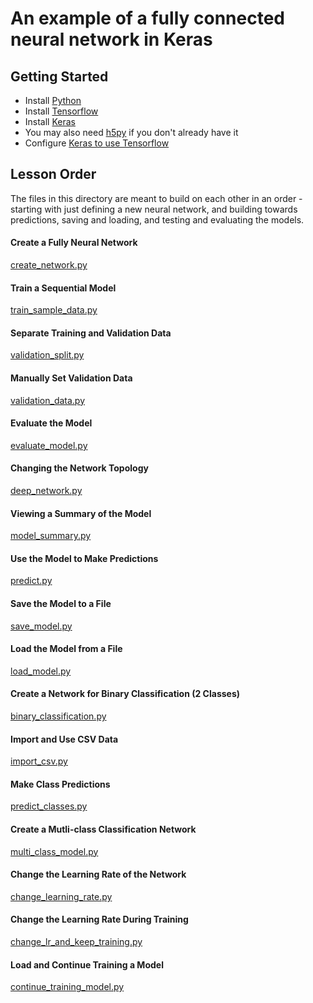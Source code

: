 # An example of a fully connected neural network in Keras

## Getting Started

* Install [Python](https://www.python.org/downloads/)
* Install [Tensorflow](https://www.tensorflow.org/install/)
* Install [Keras](https://keras.io/#installation)
* You may also need [h5py](http://docs.h5py.org/en/latest/build.html) if you don't already have it
* Configure [Keras to use Tensorflow](https://keras.io/backend/)

## Lesson Order

The files in this directory are meant to build on each other in an order - starting with just defining a new neural network, and building towards predictions, saving and loading, and testing and evaluating the models.

#### Create a Fully Neural Network
[create_network.py](https://github.com/nanohop/keras_neural_network/blob/master/create_network.py)

#### Train a Sequential Model
[train_sample_data.py](https://github.com/nanohop/keras_neural_network/blob/master/train_sample_data.py)

#### Separate Training and Validation Data
[validation_split.py](https://github.com/nanohop/keras_neural_network/blob/master/validation_split.py)

#### Manually Set Validation Data
[validation_data.py](https://github.com/nanohop/keras_neural_network/blob/master/validation_data.py)

#### Evaluate the Model
[evaluate_model.py](https://github.com/nanohop/keras_neural_network/blob/master/evaluate_model.py)

#### Changing the Network Topology
[deep_network.py](https://github.com/nanohop/keras_neural_network/blob/master/deep_network.py)

#### Viewing a Summary of the Model
[model_summary.py](https://github.com/nanohop/keras_neural_network/blob/master/model_summary.py)

#### Use the Model to Make Predictions
[predict.py](https://github.com/nanohop/keras_neural_network/blob/master/predict.py)

#### Save the Model to a File
[save_model.py](https://github.com/nanohop/keras_neural_network/blob/master/save_model.py)

#### Load the Model from a File
[load_model.py](https://github.com/nanohop/keras_neural_network/blob/master/load_model.py)

#### Create a Network for Binary Classification (2 Classes)
[binary_classification.py](https://github.com/nanohop/keras_neural_network/blob/master/binary_classification.py)

#### Import and Use CSV Data
[import_csv.py](https://github.com/nanohop/keras_neural_network/blob/master/import_csv.py)

#### Make Class Predictions
[predict_classes.py](https://github.com/nanohop/keras_neural_network/blob/master/predict_classes.py)

#### Create a Mutli-class Classification Network
[multi_class_model.py](https://github.com/nanohop/keras_neural_network/blob/master/multi_class_model.py)

#### Change the Learning Rate of the Network
[change_learning_rate.py](https://github.com/nanohop/keras_neural_network/blob/master/change_learning_rate.py)

#### Change the Learning Rate During Training
[change_lr_and_keep_training.py](https://github.com/nanohop/keras_neural_network/blob/master/change_lr_and_keep_training.py)

#### Load and Continue Training a Model
[continue_training_model.py](https://github.com/nanohop/keras_neural_network/blob/master/continue_training_model.py)





